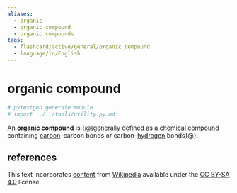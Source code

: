 ```yaml
---
aliases:
  - organic
  - organic compound
  - organic compounds
tags:
  - flashcard/active/general/organic_compound
  - language/in/English
---
```


# organic compound

```Python
# pytextgen generate module
# import ../../tools/utility.py.md
```

An __organic compound__ is {@{generally defined as a [chemical compound](chemical%20compound.md) containing [carbon](carbon.md)–carbon bonds or carbon–[hydrogen](hydrogen.md) bonds}@}. <!--SR:!2029-01-24,1530,290-->

## references

This text incorporates [content](https://en.wikipedia.org/wiki/organic_compound) from [Wikipedia](Wikipedia.md) available under the [CC BY-SA 4.0](https://creativecommons.org/licenses/by-sa/4.0/) license.
